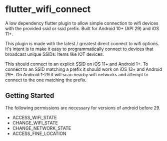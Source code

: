 # flutter_wifi_connect

A low dependency flutter plugin to allow simple connection to wifi devices with the provided ssid or ssid prefix. Built for Android 10+ (API 29) and iOS 11+.

This plugin is made with the latest / greatest direct connect to wifi options. It's intent is to make it easy to programmatically connect to devices that broadcast unique SSIDs. Items like IOT devices.

This should connect to an explicit SSID on iOS 11+ and Android 1+.
To connect to an SSID matching a prefix it should work on iOS 13+ and Android 29+.
On Android 1-29 it will scan nearby wifi networks and attempt to connect to the one matching the prefix.

## Getting Started

The following permissions are necessary for versions of android before 29.

- ACCESS_WIFI_STATE
- CHANGE_WIFI_STATE
- CHANGE_NETWORK_STATE
- ACCESS_FINE_LOCATION

